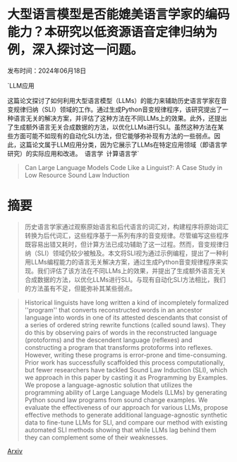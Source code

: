 # 大型语言模型是否能媲美语言学家的编码能力？本研究以低资源语音定律归纳为例，深入探讨这一问题。

发布时间：2024年06月18日

`LLM应用

这篇论文探讨了如何利用大型语言模型（LLMs）的能力来辅助历史语言学家在音变规律归纳（SLI）领域的工作。通过生成Python音变规律程序，该研究提出了一种语言无关的解决方案，并评估了这种方法在不同LLMs上的效果。此外，还提出了生成额外语言无关合成数据的方法，以优化LLMs进行SLI。虽然这种方法在某些方面可能不如现有的自动化SLI方法，但它能够弥补现有方法的一些弱点。因此，这篇论文属于LLM应用分类，因为它展示了LLMs在特定应用领域（即语言学研究）的实际应用和改进。` `语言学` `计算语言学`

> Can Large Language Models Code Like a Linguist?: A Case Study in Low Resource Sound Law Induction

# 摘要

> 历史语言学家通过观察原始语言和后代语言的词汇对，构建程序将原始词汇转换为后代词汇，这些程序基于一系列有序的音变规律。尽管编写这些程序既容易出错又耗时，但计算方法已成功辅助了这一过程。然而，音变规律归纳（SLI）领域仍较少被触及。本文将SLI视为通过示例编程，提出了一种利用LLMs编程能力的语言无关解决方案，通过生成Python音变规律程序来实现。我们评估了该方法在不同LLMs上的效果，并提出了生成额外语言无关合成数据的方法，以优化LLMs进行SLI。与现有自动化SLI方法相比，我们的方法虽有不足，但能弥补其某些弱点。

> Historical linguists have long written a kind of incompletely formalized ''program'' that converts reconstructed words in an ancestor language into words in one of its attested descendants that consist of a series of ordered string rewrite functions (called sound laws). They do this by observing pairs of words in the reconstructed language (protoforms) and the descendent language (reflexes) and constructing a program that transforms protoforms into reflexes. However, writing these programs is error-prone and time-consuming. Prior work has successfully scaffolded this process computationally, but fewer researchers have tackled Sound Law Induction (SLI), which we approach in this paper by casting it as Programming by Examples. We propose a language-agnostic solution that utilizes the programming ability of Large Language Models (LLMs) by generating Python sound law programs from sound change examples. We evaluate the effectiveness of our approach for various LLMs, propose effective methods to generate additional language-agnostic synthetic data to fine-tune LLMs for SLI, and compare our method with existing automated SLI methods showing that while LLMs lag behind them they can complement some of their weaknesses.

[Arxiv](https://arxiv.org/abs/2406.12725)